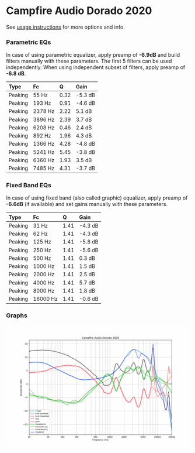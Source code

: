 # Campfire Audio Dorado 2020
See [usage instructions](https://github.com/jaakkopasanen/AutoEq#usage) for more options and info.

### Parametric EQs
In case of using parametric equalizer, apply preamp of **-6.9dB** and build filters manually
with these parameters. The first 5 filters can be used independently.
When using independent subset of filters, apply preamp of **-6.8 dB**.

| Type    | Fc      |    Q | Gain    |
|:--------|:--------|:-----|:--------|
| Peaking | 55 Hz   | 0.32 | -5.3 dB |
| Peaking | 193 Hz  | 0.91 | -4.6 dB |
| Peaking | 2378 Hz | 2.22 | 5.1 dB  |
| Peaking | 3896 Hz | 2.39 | 3.7 dB  |
| Peaking | 6208 Hz | 0.46 | 2.4 dB  |
| Peaking | 892 Hz  | 1.96 | 4.3 dB  |
| Peaking | 1366 Hz | 4.28 | -4.8 dB |
| Peaking | 5241 Hz | 5.45 | -3.8 dB |
| Peaking | 6360 Hz | 1.93 | 3.5 dB  |
| Peaking | 7485 Hz | 4.31 | -3.7 dB |

### Fixed Band EQs
In case of using fixed band (also called graphic) equalizer, apply preamp of **-6.6dB**
(if available) and set gains manually with these parameters.

| Type    | Fc       |    Q | Gain    |
|:--------|:---------|:-----|:--------|
| Peaking | 31 Hz    | 1.41 | -4.3 dB |
| Peaking | 62 Hz    | 1.41 | -4.3 dB |
| Peaking | 125 Hz   | 1.41 | -5.8 dB |
| Peaking | 250 Hz   | 1.41 | -5.6 dB |
| Peaking | 500 Hz   | 1.41 | 0.3 dB  |
| Peaking | 1000 Hz  | 1.41 | 1.5 dB  |
| Peaking | 2000 Hz  | 1.41 | 2.5 dB  |
| Peaking | 4000 Hz  | 1.41 | 5.7 dB  |
| Peaking | 8000 Hz  | 1.41 | 1.8 dB  |
| Peaking | 16000 Hz | 1.41 | -0.6 dB |

### Graphs
![](./Campfire%20Audio%20Dorado%202020.png)